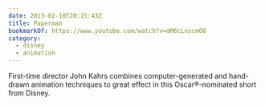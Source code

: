 ```yaml
---
date: 2013-02-10T20:15:43Z
title: Paperman
bookmarkOf: https://www.youtube.com/watch?v=mM6cLnscmO8
category:
  - disney
  - animation
---
```


First-time director John Kahrs combines computer-generated and hand-drawn animation techniques to great effect in this Oscar®-nominated short from Disney.
